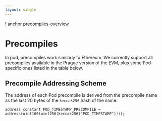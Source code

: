 ```yaml
---
layout: single
---
```


! anchor precompiles-overview
# Precompiles
In pod, precompiles work similarly to Ethereum. We currently support all precompiles available in the Prague version of the EVM, plus some Pod-specific ones listed in the table below.


## Precompile Addressing Scheme
The address of each Pod precompile is derived from the precompile name as the last 20 bytes of the `keccak256` hash of the name.

```solidity
address constant POD_TIMESTAMP_PRECOMPILE = address(uint160(uint256(keccak256("POD_TIMESTAMP"))));
```
